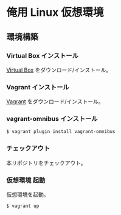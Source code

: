 俺用 Linux 仮想環境
===================

環境構築
--------

### Virtual Box インストール

[Virtual Box](https://www.virtualbox.org) をダウンロード/インストール。

### Vagrant インストール

[Vagrant](http://www.vagrantup.com) をダウンロード/インストール。

### vagrant-omnibus インストール

```sh
$ vagrant plugin install vagrant-omnibus
```

### チェックアウト

本リポジトリをチェックアウト。

### 仮想環境 起動

仮想環境を起動。

```sh
$ vagrant up
```

